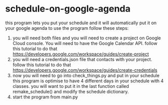 # schedule-on-google-agenda
this program lets you put your schedule and it will automatically put it on your google agenda
to use the program follow these steps:
1.  you will need both files and you will need to create a project on Google Cloud console. You will need to have the Google Calendar API.
    follow this tutorial to do that https://developers.google.com/workspace/guides/create-project
2.  you will need a credentials.json file that contacts with your project.
    follow this tutorial to do that https://developers.google.com/workspace/guides/create-credentials
3.  now you will need to go into check_things.py and put in your schedule this program is optimise to have 4 different days in your schedule with 4 classes.
    you will want to put it in the last function called remake_schedule() and modify the schedule dictionary.
4.  start the program from main.py
